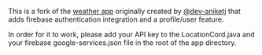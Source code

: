 This is a fork of the [weather app](https://github.com/dev-aniketj/WeatherApp-Android) originally created by [@dev-aniketj](https://github.com/dev-aniketj) that adds firebase authentication integration and a profile/user feature.

In order for it to work, please add your API key to the LocationCord.java and your firebase google-services.json file in the root of the app directory.

